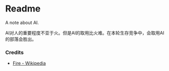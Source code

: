 # Readme
A note about AI.

AI对人的重要程度不亚于火。但是AI的取用比火难。在本轮生存竞争中，会取用AI的部落会胜出。

### Credits
- [Fire - Wikipedia](https://en.wikipedia.org/wiki/Fire)
